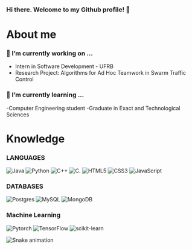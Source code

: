 ### Hi there. Welcome to my Github profile! 👋

# About me
### 🔭 I’m currently working on ...
- Intern in Software Development - UFRB
- Research Project: Algorithms for Ad Hoc Teamwork in Swarm Traffic Control
  
### 🌱 I’m currently learning ...
-Computer Engineering student 
-Graduate in Exact and Technological Sciences

# Knowledge
### LANGUAGES
![Java](https://img.shields.io/badge/java-%23ED8B00.svg?style=for-the-badge&logo=openjdk&logoColor=white) ![Python](https://img.shields.io/badge/python-3670A0?style=for-the-badge&logo=python&logoColor=ffdd54) ![C++](https://img.shields.io/badge/C%2B%2B-00599C?style=for-the-badge&logo=C%2B%2B&logoColor=white&labelColor=%2300599C) ![C](https://img.shields.io/badge/c-%2300599C.svg?style=for-the-badge&logo=c&logoColor=white). ![HTML5](https://img.shields.io/badge/html5-%23E34F26.svg?style=for-the-badge&logo=html5&logoColor=white) ![CSS3](https://img.shields.io/badge/css3-%231572B6.svg?style=for-the-badge&logo=css3&logoColor=white) ![JavaScript](https://img.shields.io/badge/javascript-%23323330.svg?style=for-the-badge&logo=javascript&logoColor=%23F7DF1E)

### DATABASES
![Postgres](https://img.shields.io/badge/postgres-%23316192.svg?style=for-the-badge&logo=postgresql&logoColor=white) ![MySQL](https://img.shields.io/badge/mysql-%2300000f.svg?style=for-the-badge&logo=mysql&logoColor=white) ![MongoDB](https://img.shields.io/badge/Mongo-47A248?style=for-the-badge&logo=mongodb&logoColor=white&labelColor=%2347A248)

### Machine Learning
![Pytorch](https://img.shields.io/badge/Pytorch-EE4C2C?style=for-the-badge&logo=pytorch&logoColor=white&labelColor=%23EE4C2C) ![TensorFlow](https://img.shields.io/badge/TensorFlow-%23FF6F00.svg?style=for-the-badge&logo=TensorFlow&logoColor=white) ![scikit-learn](https://img.shields.io/badge/scikit--learn-%23F7931E.svg?style=for-the-badge&logo=scikit-learn&logoColor=white) 


![Snake animation](https://github.com/danssmaia/danssmaia/blob/output/github-contribution-grid-snake.svg)

<!--
**danssmaia/danssmaia** is a ✨ _special_ ✨ repository because its `README.md` (this file) appears on your GitHub profile.

Here are some ideas to get you started:

- 🌱 I’m currently learning ...
- 👯 I’m looking to collaborate on ...
- 🤔 I’m looking for help with ...
- 💬 Ask me about ...
- 📫 How to reach me: ...
- 😄 Pronouns: ...
- ⚡ Fun fact: ...
-->
